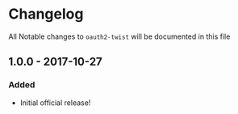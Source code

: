 # Changelog
All Notable changes to `oauth2-twist` will be documented in this file

## 1.0.0 - 2017-10-27

### Added
- Initial official release!
